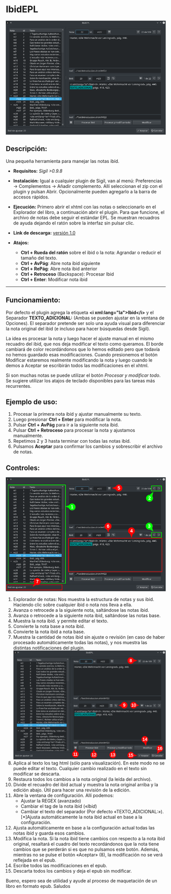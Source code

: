 # **IbidEPL**
![IbidEPL](docs/01.png?raw=true "IbidEPL")

## **Descripción:**
Una pequeña herramienta para manejar las notas ibíd.

* **Requisitos:** _Sigil >0.9.8_

* **Instalación:** Igual a cualquier plugin de Sigil, van al menú: Preferencias → Complementos → Añadir complemento. Allí seleccionan el zip con el plugin y pulsan Abrir. Opcionalmente pueden agregarlo a la barra de accesos rápidos.

* **Ejecución:** Primero abrir el xhtml con las notas o seleccionarlo en el Explorador del libro, a continuación abrir el plugin. Para que funcione, el archivo de notas debe seguir el estándar EPL. Se muestran recuadros de ayuda dejando el ratón sobre la interfaz sin pulsar clic.

* **Link de descarga:** [versión 1.0](https://mega.nz)

* **Atajos:**
    * **Ctrl + Rueda del ratón** sobre el ibid o la nota: Agrandar o reducir el tamaño del texto.
    * **Ctrl + AvPág**: Abre nota ibid siguiente
    * **Ctrl + RePág**: Abre nota ibid anterior
    * **Ctrl + Retroceso** (Backspace): Procesar Ibid
    * **Ctrl + Enter**: Modificar nota ibid


---------------------------------------------


## **Funcionamiento:**
Por defecto el plugin agrega la etiqueta **\<i xml:lang="la">Ibid\</i>** y el Separador **TEXTO_ADICIONAL:** (Ambas se pueden ajustar en la ventana de Opciones). El separador pretende ser solo una ayuda visual para diferenciar la nota original del ibid (e incluso para hacer búsquedas desde Sigil).

La idea es procesar la nota y luego hacer el ajuste manual en el mismo recuadro del ibid, que nos deja modificar el texto como queramos. El borde cambiará de color recordándonos que lo hemos editado pero que todavía no hemos guardado esas modificaciones. Cuando presionemos el botón Modificar estaremos realmente modificando la nota y luego cuando le demos a Aceptar se escribirán todos las modificaciones en el xhtml.

Si son muchas notas se puede utilizar el botón _Procesar y modificar todo_.
Se sugiere utilizar los atajos de teclado disponibles para las tareas más recurrentes.

## **Ejemplo de uso:**
1. Procesar la primera nota ibíd y ajustar manualmente su texto.
1. Luego presionar **Ctrl + Enter** para modificar la nota.
1. Pulsar **Ctrl + AvPág** para ir a la siguiente nota íbid.
1. Pulsar **Ctrl + Retroceso** para procesar la nota y ajustamos manualmente.
1. Repetimos 2 y 3 hasta terminar con todas las notas ibíd.
1. Pulsamos **Aceptar** para confirmar los cambios y sobrescribir el archivo de notas.

## **Controles:**
![Navigation](docs/02.png?raw=true "IbidEPL")
1. Explorador de notas: Nos muestra la estructura de notas y sus ibid. Haciendo clic sobre cualquier ibid o nota nos lleva a ella.
1. Avanza o retrocede a la siguiente nota, saltándose las notas ibid.
1. Avanza o retrocede a la siguiente nota ibid, saltándose las notas base.
1. Muestra la nota ibíd. y permite editar el texto.
1. Convierte la nota base a nota ibíd.
1. Convierte la nota ibíd a nota base.
1. Muestra la cantidad de notas ibid sin ajuste o revisión (en caso de haber procesado automáticamente todas las notas), y nos muestra las distintas notificaciones del plugin.
    ![Edit](docs/03.png?raw=true "IbidEPL")
1. Aplica al texto los tag html (sólo para visualización). En este modo no se puede editar el texto. Cualquier cambio realizado en el texto sin modificar se descarta.
1. Restaura todos los cambios a la nota original (la leída del archivo).
1. Divide el recuadro del ibid actual y muestra la nota original arriba y la edición abajo. Útil para hacer una revisión de la edición.
1. Abre la ventana de configuración. Allí podemos:
   - Ajustar la REGEX (avanzado)
   - Cambiar el tag de la nota ibid («<i xml:lang="la">Ibid</i>)
   - Cambiar el texto del separador (Por defecto «TEXTO_ADICIONAL:»).[*]Ajusta automáticamente la nota ibid actual en base a la configuración.
1. Ajusta automáticamente en base a la configuración actual todas las notas ibíd y guarda esos cambios.
1. Modifica la nota. Si la nota ibid tiene cambios con respecto a la nota ibid original, resaltará el cuadro del texto recordándonos que la nota tiene cambios que se perderán si es que no pulsamos este botón.
Además, mientras no se pulse el botón «Aceptar» (8), la modificación no se verá reflejada en el epub.
1. Escribe todos las modificaciones en el epub.
1. Descarta todos los cambios y deja el epub sin modificar.

Bueno, espero sea de utilidad y ayude al proceso de maquetación de un libro en formato epub.
Saludos


